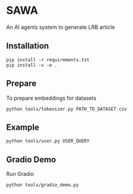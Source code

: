 # SAWA
An AI agents system to generate LRB article


## Installation


```shell
pip install -r requirements.txt
pip install -v -e .
```

## Prepare

To prepare embeddings for datasets
```shell
python tools/tokenizer.py PATH_TO_DATASET.csv
```

## Example
```shell 
python tools/user.py USER_QUERY
```
## Gradio Demo
Run Gradio
```shell
python tools/gradio_demo.py
```


